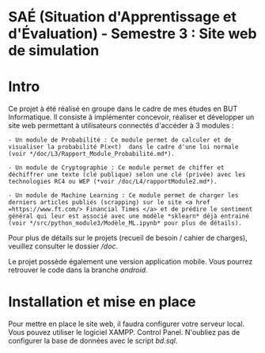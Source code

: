 # SAÉ (Situation d'Apprentissage et d'Évaluation) - Semestre 3 : Site web de simulation

# Intro

Ce projet à été réalisé en groupe dans le cadre de mes études en BUT Informatique.
Il consiste à implémenter concevoir, réaliser et développer un site web permettant à utilisateurs connectés d'accéder à 3 modules :
	
	- Un module de Probabilité : Ce module permet de calculer et de visualiser la probabilité P(x<t)  dans le cadre d'une loi normale (voir */doc/L3/Rapport_Module_Probabilité.md*).
	
	- Un module de Cryptographie : Ce module permet de chiffer et déchiffrer une texte (clé publique) selon une clé (privée) avec les technologies RC4 ou WEP (*voir /doc/L4/rapportModule2.md*).
	
	- Un module de Machine Learning : Ce module permet de charger les derniers articles publiés (scrapping) sur le site <a href =https://www.ft.com/> Financial Times </a> et de prédire le sentiment général qui leur est associé avec une modèle *sklearn* déjà entrainé (voir */src/python_module3/Modèle_ML.ipynb* pour plus de détails). 

Pour plus de détails sur le projets (recueil de besoin / cahier de charges), veuillez consulter le dossier */doc*.

Le projet possède également une version application mobile. Vous pourrez retrouver le code dans la branche *android*.

# Installation et mise en place

Pour mettre en place le site web, il faudra configurer votre serveur local. Vous pouvez utiliser le logiciel XAMPP. Control Panel. 
N'oubliez pas de configurer la base de données avec le script *bd.sql*.
